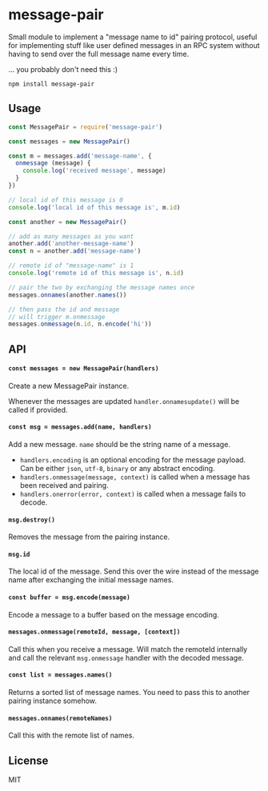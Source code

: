 # message-pair

Small module to implement a "message name to id" pairing protocol, useful for implementing stuff like user defined messages
in an RPC system without having to send over the full message name every time.

... you probably don't need this :)

```
npm install message-pair
```

## Usage

``` js
const MessagePair = require('message-pair')

const messages = new MessagePair()

const m = messages.add('message-name', {
  onmessage (message) {
    console.log('received message', message)
  }
})

// local id of this message is 0
console.log('local id of this message is', m.id)

const another = new MessagePair()

// add as many messages as you want
another.add('another-message-name')
const n = another.add('message-name')

// remote id of "message-name" is 1
console.log('remote id of this message is', n.id)

// pair the two by exchanging the message names once
messages.onnames(another.names())

// then pass the id and message
// will trigger m.onmessage
messages.onmessage(n.id, n.encode('hi'))
```

## API

#### `const messages = new MessagePair(handlers)`

Create a new MessagePair instance.

Whenever the messages are updated `handler.onnamesupdate()` will
be called if provided.

#### `const msg = messages.add(name, handlers)`

Add a new message. `name` should be the string name of a message.

* `handlers.encoding` is an optional encoding for the message payload. Can be either `json`, `utf-8`, `binary` or any abstract encoding.
* `handlers.onmessage(message, context)` is called when a message has been received and pairing.
* `handlers.onerror(error, context)` is called when a message fails to decode.

#### `msg.destroy()`

Removes the message from the pairing instance.

#### `msg.id`

The local id of the message. Send this over the wire instead of the message name after exchanging the initial message names.

#### `const buffer = msg.encode(message)`

Encode a message to a buffer based on the message encoding.

#### `messages.onmessage(remoteId, message, [context])`

Call this when you receive a message. Will match the remoteId internally and call the relevant `msg.onmessage` handler
with the decoded message.

#### `const list = messages.names()`

Returns a sorted list of message names. You need to pass this to another pairing instance somehow.

#### `messages.onnames(remoteNames)`

Call this with the remote list of names.

## License

MIT
